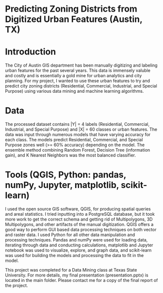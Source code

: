 # Predicting Zoning Districts from Digitized Urban Features (Austin, TX)
# Introduction
The City of Austin GIS department has been manually digitizing and labeling urban features for the past several years. This data is immensely valuble and costly and is essentially a gold mine for urban analytics and city planning. For my project, I wanted to use these urban features to try and predict city zoning districts (Residential, Commercial, Industrial, and Special Purpose) using various data mining and machine learning algorithms.

# Data
The processed dataset contains |Y| = 4 labels  (Residential, Commercial, Industrial, and Special Purpose) and |X| = 60 classes or urban features. The data was input through numerous models that have varying accuracy for each class. The models predict Residential, Commercial, and Special Purpose zones well (>= 60% accuracy) depending on the model. The ensemble method combining Random Forest, Decision Tree (information gain), and K Nearest Neighbors was the most balanced classifier. 

# Tools (QGIS, Python: pandas, numPy, Jupyter, matplotlib, scikit-learn) 
I used the open source GIS software, QGIS, for producing spatial queries and areal statistics. I tried inputting into a PostgreSQL database, but it took more work to get the correct schema and getting rid of Multipolygons, 3D Multipolygons, and other artifacts of the manual digitization. QGIS offers a good way to perform GUI based data processing techniques on both vector and raster data. 
I used Python for all other data manipulation and processing techniques. Pandas and numPy were used for loading data, iterating through data and conducting calculations, matplotlib and Jupyter notebook was used to visualize, explore, and graph data, and scikit-learn was used for building the models and processing the data to fit in the model.

This project was completed for a Data Mining class at Texas State University. For more details, my final presentation (presentation.pptx) is located in the main folder. Please contact me for a copy of the final report of the project.
